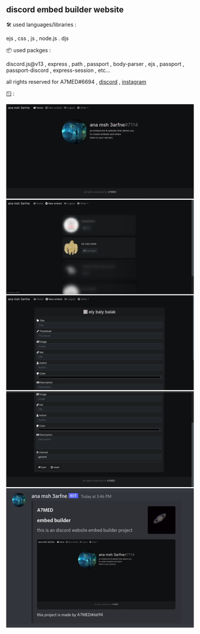 ## discord embed builder website

🛠️ used languages/libraries : 

ejs , css , js , node.js . djs

📦 used packges : 

discord.js@v13 , express , path , passport , body-parser , ejs , passport , passport-discord , express-session , etc...

all rights reserved for A7MED#6694 , <a href="https://discordapp.com/users/744183251102335007" >discord</a> , <a href="https://www.instagram.com/1._.a7med._.1" >instagram</a>

🪟 : 

<img src="github/images/home.png">
<img src="github/images/servers.png">
<img src="github/images/embed-builder-1.png">
<img src="github/images/embed-builder-2.png">
<img src="github/images/embed.png">
